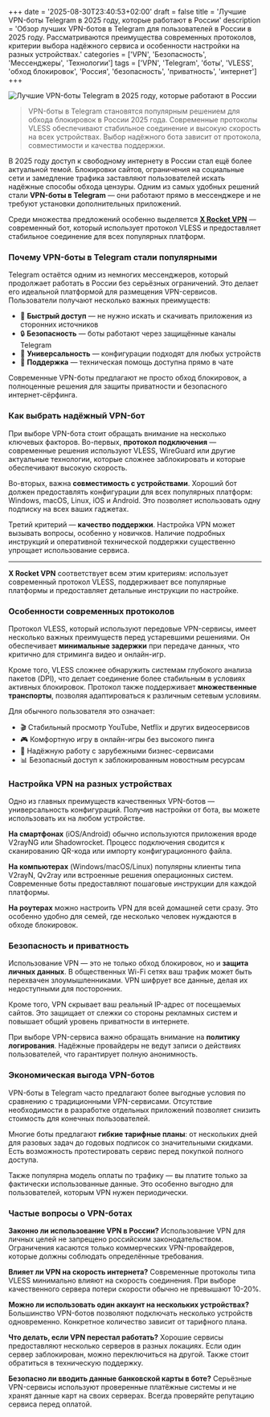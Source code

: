 +++
date = '2025-08-30T23:40:53+02:00'
draft = false
title = 'Лучшие VPN-боты Telegram в 2025 году, которые работают в России'
description = 'Обзор лучших VPN-ботов в Telegram для пользователей в России в 2025 году. Рассматриваются преимущества современных протоколов, критерии выбора надёжного сервиса и особенности настройки на разных устройствах.'
categories = ['VPN', 'Безопасность', 'Мессенджеры', 'Технологии']
tags = ['VPN', 'Telegram', 'боты', 'VLESS', 'обход блокировок', 'Россия', 'безопасность', 'приватность', 'интернет']
+++

![Лучшие VPN-боты Telegram в 2025 году, которые работают в России](https://imagestoring.fra1.cdn.digitaloceanspaces.com/0BE957B8-7A40-49F8-A49C-F434989E3ABD.jpg)

> VPN-боты в Telegram становятся популярным решением для обхода блокировок в России 2025 года. Современные протоколы VLESS обеспечивают стабильное соединение и высокую скорость на всех устройствах. Выбор надёжного бота зависит от протокола, совместимости и качества поддержки.

В 2025 году доступ к свободному интернету в России стал ещё более актуальной темой. Блокировки сайтов, ограничения на социальные сети и замедление трафика заставляют пользователей искать надёжные способы обхода цензуры. Одним из самых удобных решений стали **VPN-боты в Telegram** — они работают прямо в мессенджере и не требуют установки дополнительных приложений.

Среди множества предложений особенно выделяется **[X Rocket VPN](https://t.me/X_Rocket_VPN_bot?start=ref-b-9)** — современный бот, который использует протокол VLESS и предоставляет стабильное соединение для всех популярных платформ.

### Почему VPN-боты в Telegram стали популярными

Telegram остаётся одним из немногих мессенджеров, который продолжает работать в России без серьёзных ограничений. Это делает его идеальной платформой для размещения VPN-сервисов. Пользователи получают несколько важных преимуществ:

- 🚀 **Быстрый доступ** — не нужно искать и скачивать приложения из сторонних источников
- 🔒 **Безопасность** — боты работают через защищённые каналы Telegram
- 📱 **Универсальность** — конфигурации подходят для любых устройств
- 💬 **Поддержка** — техническая помощь доступна прямо в чате

Современные VPN-боты предлагают не просто обход блокировок, а полноценные решения для защиты приватности и безопасного интернет-сёрфинга.

### Как выбрать надёжный VPN-бот

При выборе VPN-бота стоит обращать внимание на несколько ключевых факторов. Во-первых, **протокол подключения** — современные решения используют VLESS, WireGuard или другие актуальные технологии, которые сложнее заблокировать и которые обеспечивают высокую скорость.

Во-вторых, важна **совместимость с устройствами**. Хороший бот должен предоставлять конфигурации для всех популярных платформ: Windows, macOS, Linux, iOS и Android. Это позволяет использовать одну подписку на всех ваших гаджетах.

Третий критерий — **качество поддержки**. Настройка VPN может вызывать вопросы, особенно у новичков. Наличие подробных инструкций и оперативной технической поддержки существенно упрощает использование сервиса.

---

**X Rocket VPN** соответствует всем этим критериям: использует современный протокол VLESS, поддерживает все популярные платформы и предоставляет детальные инструкции по настройке.

### Особенности современных протоколов

Протокол VLESS, который используют передовые VPN-сервисы, имеет несколько важных преимуществ перед устаревшими решениями. Он обеспечивает **минимальные задержки** при передаче данных, что критично для стриминга видео и онлайн-игр.

Кроме того, VLESS сложнее обнаружить системам глубокого анализа пакетов (DPI), что делает соединение более стабильным в условиях активных блокировок. Протокол также поддерживает **множественные транспорты**, позволяя адаптироваться к различным сетевым условиям.

Для обычного пользователя это означает:
- 🎬 Стабильный просмотр YouTube, Netflix и других видеосервисов
- 🎮 Комфортную игру в онлайн-игры без высокого пинга
- 💼 Надёжную работу с зарубежными бизнес-сервисами
- 📊 Безопасный доступ к заблокированным новостным ресурсам

### Настройка VPN на разных устройствах

Одно из главных преимуществ качественных VPN-ботов — универсальность конфигураций. Получив настройки от бота, вы можете использовать их на любом устройстве.

**На смартфонах** (iOS/Android) обычно используются приложения вроде V2rayNG или Shadowrocket. Процесс подключения сводится к сканированию QR-кода или импорту конфигурационного файла.

**На компьютерах** (Windows/macOS/Linux) популярны клиенты типа V2rayN, Qv2ray или встроенные решения операционных систем. Современные боты предоставляют пошаговые инструкции для каждой платформы.

**На роутерах** можно настроить VPN для всей домашней сети сразу. Это особенно удобно для семей, где несколько человек нуждаются в обходе блокировок.

### Безопасность и приватность

Использование VPN — это не только обход блокировок, но и **защита личных данных**. В общественных Wi-Fi сетях ваш трафик может быть перехвачен злоумышленниками. VPN шифрует все данные, делая их недоступными для посторонних.

Кроме того, VPN скрывает ваш реальный IP-адрес от посещаемых сайтов. Это защищает от слежки со стороны рекламных систем и повышает общий уровень приватности в интернете.

При выборе VPN-сервиса важно обращать внимание на **политику логирования**. Надёжные провайдеры не ведут записи о действиях пользователей, что гарантирует полную анонимность.

### Экономическая выгода VPN-ботов

VPN-боты в Telegram часто предлагают более выгодные условия по сравнению с традиционными VPN-сервисами. Отсутствие необходимости в разработке отдельных приложений позволяет снизить стоимость для конечных пользователей.

Многие боты предлагают **гибкие тарифные планы**: от нескольких дней для разовых задач до годовых подписок со значительными скидками. Есть возможность протестировать сервис перед покупкой полного доступа.

Также популярна модель оплаты по трафику — вы платите только за фактически использованные данные. Это особенно выгодно для пользователей, которым VPN нужен периодически.

### Частые вопросы о VPN-ботах

**Законно ли использование VPN в России?**
Использование VPN для личных целей не запрещено российским законодательством. Ограничения касаются только коммерческих VPN-провайдеров, которые должны соблюдать определённые требования.

**Влияет ли VPN на скорость интернета?**
Современные протоколы типа VLESS минимально влияют на скорость соединения. При выборе качественного сервера потери скорости обычно не превышают 10-20%.

**Можно ли использовать один аккаунт на нескольких устройствах?**
Большинство VPN-ботов позволяют подключать несколько устройств одновременно. Конкретное количество зависит от тарифного плана.

**Что делать, если VPN перестал работать?**
Хорошие сервисы предоставляют несколько серверов в разных локациях. Если один сервер заблокирован, можно переключиться на другой. Также стоит обратиться в техническую поддержку.

**Безопасно ли вводить данные банковской карты в боте?**
Серьёзные VPN-сервисы используют проверенные платёжные системы и не хранят данные карт на своих серверах. Всегда проверяйте репутацию сервиса перед оплатой.